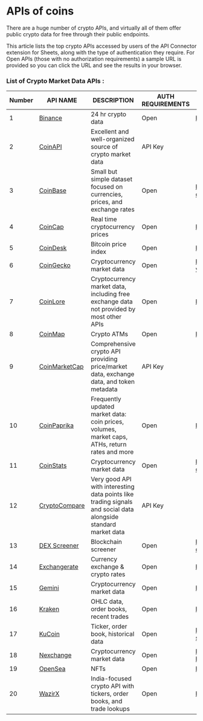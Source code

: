 # APIs of coins

There are a huge number of crypto APIs, and virtually all of them offer public crypto data for free through their public endpoints.

This article lists the top crypto APIs accessed by users of the API Connector extension for Sheets, along with the type of authentication they require. For Open APIs (those with no authorization requirements) a sample URL is provided so you can click the URL and see the results in your browser.

### List of Crypto Market Data APIs :

**Number**|**API NAME**| **DESCRIPTION** |**AUTH REQUIREMENTS**   |**SAMPLE URL**|
|---|---|--- |---|---|
|1|[Binance](https://binance-docs.github.io/apidocs/spot/en/#introduction)| 24 hr crypto data  | Open | https://data.binance.com/api/v3/ticker/24hr |
|2|[CoinAPI](https://mixedanalytics.com/knowledge-base/import-coinapi-data-google-sheets/)|Excellent and well-organized source of crypto market data|	API Key| |
|3|[CoinBase](https://mixedanalytics.com/knowledge-base/import-coinbase-data-to-google-sheets/)|	Small but simple dataset focused on currencies, prices, and exchange rates |Open |https://api.coinbase.com/v2/exchange-rates?currency=BTC||
|4|[CoinCap](https://docs.coincap.io/)|	Real time cryptocurrency prices|Open|	https://api.coincap.io/v2/assets|
|5|[CoinDesk](http://www.coindesk.com/api/)|	Bitcoin price index|	Open|	https://api.coindesk.com/v1/bpi/currentprice.json|
|6|[CoinGecko](https://www.coingecko.com/en/api/documentation)|	Cryptocurrency market data|	Open|	https://api.coingecko.com/api/v3/coins/markets?vs_currency=usd|
|7|[CoinLore](https://www.coinlore.com/cryptocurrency-data-api)|	Cryptocurrency market data, including free exchange data not provided by most other APIs|	Open|	https://api.coinlore.net/api/tickers/|
|8|	[CoinMap](https://coinmap.org/api/)|	Crypto ATMs|	Open	|https://coinmap.org/api/v1/venues/|
|9	|[CoinMarketCap](https://mixedanalytics.com/knowledge-base/import-coinmarketcap-data-to-google-sheets/)|	Comprehensive crypto API providing price/market data, exchange data, and token metadata|	API Key|	
|10|[CoinPaprika](https://api.coinpaprika.com/)	|Frequently updated market data: coin prices, volumes, market caps, ATHs, return rates and more|	Open	|https://api.coinpaprika.com/v1/tickers|
|11|[CoinStats](https://documenter.getpostman.com/view/5734027/RzZ6Hzr3)|	Cryptocurrency market data	|Open|	https://api.coinstats.app/public/v1/markets?coinId=bitcoin|
|12|[CryptoCompare](https://mixedanalytics.com/knowledge-base/import-cryptocompare-data-to-google-sheets/)|	Very good API with interesting data points like trading signals and social data alongside standard market data|	API Key|	|
|13|[DEX Screener](https://docs.dexscreener.com/api/reference)|	Blockchain screener|	Open|	https://api.dexscreener.com/latest/dex/search?q=WBNB%20USDC|
|14|[Exchangerate](https://exchangerate.host/#/#docs)|	Currency exchange & crypto rates|	Open|	https://api.exchangerate.host/latest|
|15|[Gemini](https://docs.gemini.com/rest-api/)|	Cryptocurrency market data|	Open|	https://api.gemini.com/v2/ticker/btcusd|
|16|[Kraken](https://mixedanalytics.com/knowledge-base/import-kraken-data-to-google-sheets/)|	OHLC data, order books, recent trades|	Open|	https://api.kraken.com/0/public/Trades?pair=ltcusd|
|17|[KuCoin](https://mixedanalytics.com/knowledge-base/import-kucoin-data-to-google-sheets/)|	Ticker, order book, historical data|	Open|	https://api.kucoin.com/api/v1/market/stats?symbol=BTC-USDT|
|18|[Nexchange](https://nexchange2.docs.apiary.io/)|	Cryptocurrency market data|	Open|	https://api.n.exchange/en/api/v1/price/btcusd/history/?hours=0.1&data_points=3&market_code=nex|
|19|[OpenSea](https://docs.opensea.io/reference/api-overview)|	NFTs|	Open|	https://api.opensea.io/api/v1/assets?format=json|
|20|[WazirX](https://mixedanalytics.com/knowledge-base/import-wazirx-data-to-google-sheets/)|	India-focused crypto API with tickers, order books, and trade lookups|	Open|	https://api.wazirx.com/sapi/v1/tickers/24hr|

